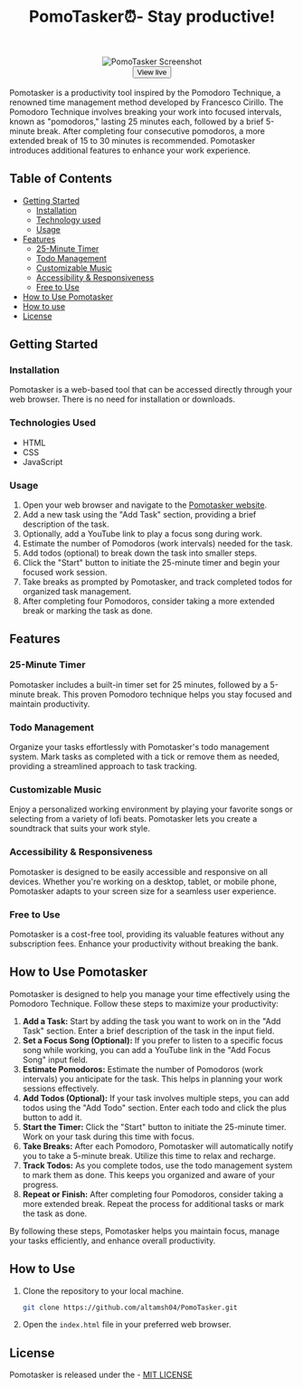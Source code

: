 <div align='center'>
  <h1>PomoTasker⏰- Stay productive!</h1>
</div>
<br>
<div align='center'>
  <br>
  <img src="https://github.com/altamsh04/PomoTasker/assets/84860267/8f352a59-d454-48f6-bd8d-a5c73d32a3d4" alt="PomoTasker Screenshot">
  <br>
  <a href="https://pomotasker.netlify.app/" target="_blank">
    <button>View live</button>
  </a>
</div>
<br>
Pomotasker is a productivity tool inspired by the Pomodoro Technique, a renowned time management method developed by Francesco Cirillo. The Pomodoro Technique involves breaking your work into focused intervals, known as "pomodoros," lasting 25 minutes each, followed by a brief 5-minute break. After completing four consecutive pomodoros, a more extended break of 15 to 30 minutes is recommended. Pomotasker introduces additional features to enhance your work experience.

## Table of Contents

- [Getting Started](#getting-started)
  - [Installation](#installation)
  - [Technology used](#technology-used)
  - [Usage](#usage)
- [Features](#features)
  - [25-Minute Timer](#25-minute-timer)
  - [Todo Management](#todo-management)
  - [Customizable Music](#customizable-music)
  - [Accessibility & Responsiveness](#accessibility--responsiveness)
  - [Free to Use](#free-to-use)
- [How to Use Pomotasker](#how-to-use-pomotasker)
- [How to use](#how-to-use)
- [License](#license)

## Getting Started

### Installation
Pomotasker is a web-based tool that can be accessed directly through your web browser. There is no need for installation or downloads.

### Technologies Used
- HTML
- CSS
- JavaScript

### Usage
1. Open your web browser and navigate to the [Pomotasker website](https://pomotasker.netlify.app/).
2. Add a new task using the "Add Task" section, providing a brief description of the task.
3. Optionally, add a YouTube link to play a focus song during work.
4. Estimate the number of Pomodoros (work intervals) needed for the task.
5. Add todos (optional) to break down the task into smaller steps.
6. Click the "Start" button to initiate the 25-minute timer and begin your focused work session.
7. Take breaks as prompted by Pomotasker, and track completed todos for organized task management.
8. After completing four Pomodoros, consider taking a more extended break or marking the task as done.

## Features
### 25-Minute Timer
Pomotasker includes a built-in timer set for 25 minutes, followed by a 5-minute break. This proven Pomodoro technique helps you stay focused and maintain productivity.

### Todo Management
Organize your tasks effortlessly with Pomotasker's todo management system. Mark tasks as completed with a tick or remove them as needed, providing a streamlined approach to task tracking.

### Customizable Music
Enjoy a personalized working environment by playing your favorite songs or selecting from a variety of lofi beats. Pomotasker lets you create a soundtrack that suits your work style.

### Accessibility & Responsiveness
Pomotasker is designed to be easily accessible and responsive on all devices. Whether you're working on a desktop, tablet, or mobile phone, Pomotasker adapts to your screen size for a seamless user experience.

### Free to Use
Pomotasker is a cost-free tool, providing its valuable features without any subscription fees. Enhance your productivity without breaking the bank.

## How to Use Pomotasker
Pomotasker is designed to help you manage your time effectively using the Pomodoro Technique. Follow these steps to maximize your productivity:

1. **Add a Task:** Start by adding the task you want to work on in the "Add Task" section. Enter a brief description of the task in the input field.
2. **Set a Focus Song (Optional):** If you prefer to listen to a specific focus song while working, you can add a YouTube link in the "Add Focus Song" input field.
3. **Estimate Pomodoros:** Estimate the number of Pomodoros (work intervals) you anticipate for the task. This helps in planning your work sessions effectively.
4. **Add Todos (Optional):** If your task involves multiple steps, you can add todos using the "Add Todo" section. Enter each todo and click the plus button to add it.
5. **Start the Timer:** Click the "Start" button to initiate the 25-minute timer. Work on your task during this time with focus.
6. **Take Breaks:** After each Pomodoro, Pomotasker will automatically notify you to take a 5-minute break. Utilize this time to relax and recharge.
7. **Track Todos:** As you complete todos, use the todo management system to mark them as done. This keeps you organized and aware of your progress.
8. **Repeat or Finish:** After completing four Pomodoros, consider taking a more extended break. Repeat the process for additional tasks or mark the task as done.

By following these steps, Pomotasker helps you maintain focus, manage your tasks efficiently, and enhance overall productivity.

## How to Use
1. Clone the repository to your local machine.
   ```bash
   git clone https://github.com/altamsh04/PomoTasker.git
   ```
2. Open the `index.html` file in your preferred web browser.

## License
Pomotasker is released under the - [MIT LICENSE](LICENSE)
